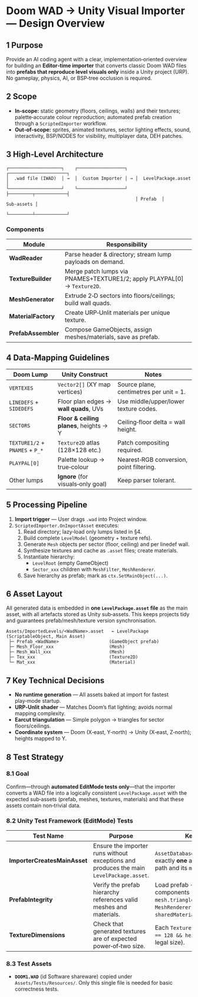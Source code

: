 # Doom WAD → Unity Visual Importer — Design Overview

## 1 Purpose

Provide an AI coding agent with a clear, implementation‑oriented overview for
building an **Editor‑time importer** that converts classic Doom WAD files into
**prefabs that reproduce level visuals only** inside a Unity project (URP). No
gameplay, physics, AI, or BSP‑tree occlusion is required.

## 2 Scope

- **In‑scope:** static geometry (floors, ceilings, walls) and their textures;
  palette‑accurate colour reproduction; automated prefab creation through a
  `ScriptedImporter` workflow.
- **Out‑of‑scope:** sprites, animated textures, sector lighting effects, sound,
  interactivity, BSP/NODES for visibility, multiplayer data, DEH patches.

## 3 High‑Level Architecture

```
┌────────────────────┐    ┌──────────────────┐   ┌──────────────────────┐
│  .wad file (IWAD)  │ →  │  Custom Importer │ → │  LevelPackage.asset  │
└────────────────────┘    └──────────────────┘   ├─────────┬────────────┤
                                                 │ Prefab  │ Sub‑assets │
                                                 └─────────┴────────────┘
```

### Components

| Module              | Responsibility                                                           |
| ------------------- | ------------------------------------------------------------------------ |
| **WadReader**       | Parse header & directory; stream lump payloads on demand.                |
| **TextureBuilder**  | Merge patch lumps via PNAMES+TEXTURE1/2; apply PLAYPAL[0] → `Texture2D`. |
| **MeshGenerator**   | Extrude 2‑D sectors into floors/ceilings; build wall quads.              |
| **MaterialFactory** | Create URP‑Unlit materials per unique texture.                           |
| **PrefabAssembler** | Compose GameObjects, assign meshes/materials, save as prefab.            |

## 4 Data‑Mapping Guidelines

| Doom Lump                       | Unity Construct                         | Notes                                    |
| ------------------------------- | --------------------------------------- | ---------------------------------------- |
| `VERTEXES`                      | `Vector2[]` (XY map vertices)           | Source plane, centimetres per unit = 1.  |
| `LINEDEFS` + `SIDEDEFS`         | Floor plan edges → **wall quads**, UVs  | Use middle/upper/lower texture codes.    |
| `SECTORS`                       | **Floor & ceiling planes**, heights → Y | Ceiling‑floor delta = wall height.       |
| `TEXTURE1/2` + `PNAMES` + `P_*` | `Texture2D` atlas (128×128 etc.)        | Patch compositing required.              |
| `PLAYPAL[0]`                    | Palette lookup → true‑colour            | Nearest‑RGB conversion, point filtering. |
| Other lumps                     | **Ignore** (for visuals‑only goal)      | Keep parser tolerant.                    |

## 5 Processing Pipeline

1. **Import trigger** — User drags `.wad` into Project window.
2. `ScriptedImporter.OnImportAsset` executes:
   1. Read directory; lazy‑load only lumps listed in §4.
   2. Build complete `LevelModel` (geometry + texture refs).
   3. Generate `Mesh` objects per sector (floor, ceiling) and per linedef wall.
   4. Synthesize textures and cache as `.asset` files; create materials.
   5. Instantiate hierarchy:
      - `LevelRoot` (empty GameObject)
      - `Sector_xxx` children with `MeshFilter`, `MeshRenderer`.
   6. Save hierarchy as prefab; mark as `ctx.SetMainObject(...)`.

## 6 Asset Layout

All generated data is embedded in **one `LevelPackage.asset` file** as the main
asset, with all artefacts stored as Unity sub‑assets. This keeps projects tidy
and guarantees prefab/mesh/texture version synchronisation.

```text
Assets/ImportedLevels/<WadName>.asset   ← LevelPackage (ScriptableObject, Main Asset)
 ├─ Prefab_<WadName>                   (GameObject prefab)
 ├─ Mesh_Floor_xxx                     (Mesh)
 ├─ Mesh_Wall_xxx                      (Mesh)
 ├─ Tex_xxx                            (Texture2D)
 └─ Mat_xxx                            (Material)
```

## 7 Key Technical Decisions

- **No runtime generation** — All assets baked at import for fastest play‑mode
  startup.
- **URP‑Unlit shader** — Matches Doom’s flat lighting; avoids normal mapping
  complexity.
- **Earcut triangulation** — Simple polygon → triangles for sector
  floors/ceilings.
- **Coordinate system** — Doom (X‑east, Y‑north) → Unity (X‑east, Z‑north);
  heights mapped to Y.

## 8 Test Strategy

### 8.1 Goal

Confirm—through **automated EditMode tests only**—that the importer converts a
WAD file into a logically consistent `LevelPackage.asset` with the expected
sub‑assets (prefab, meshes, textures, materials) and that these assets contain
non‑trivial data.

### 8.2 Unity Test Framework (EditMode) Tests

| Test Name                    | Purpose                                                                                 | Key Assertions                                                                                                                                         |
| ---------------------------- | --------------------------------------------------------------------------------------- | ------------------------------------------------------------------------------------------------------------------------------------------------------ |
| **ImporterCreatesMainAsset** | Ensure the importer runs without exceptions and produces the main `LevelPackage.asset`. | `AssetDatabase.FindAssets` returns exactly **one** asset at `*.asset` root path and its `mainObject` is not null.                                      |
| **PrefabIntegrity**          | Verify the prefab hierarchy references valid meshes and materials.                      | Load prefab → iterate `MeshFilter` components → `mesh.triangles.Length > 0`; iterate `MeshRenderer` components → `sharedMaterial.mainTexture != null`. |
| **TextureDimensions**        | Check that generated textures are of expected power‑of‑two size.                        | Each `Texture2D` in sub‑assets: `width == 128 && height == 128` (or other legal size).                                                                 |

### 8.3 Test Assets

- **`DOOM1.WAD`** (id Software shareware) copied under
  `Assets/Tests/Resources/`. Only this single file is needed for basic
  correctness tests.

